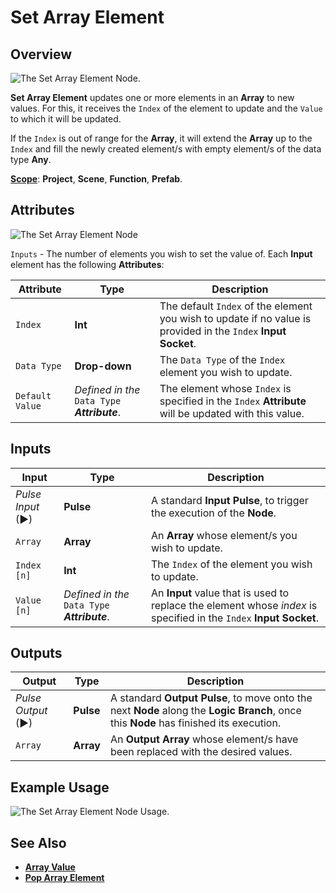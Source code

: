 # Set Array Element

## Overview

![The Set Array Element Node.](../../.gitbook/assets/setarrayelementnode20241.png)

**Set Array Element** updates one or more elements in an **Array** to new values. For this, it receives the `Index` of the element to update and the `Value` to which it will be updated.

If the `Index` is out of range for the **Array**, it will extend the **Array** up to the `Index` and fill the newly created element/s with empty element/s of the data type **Any**.

[**Scope**](../overview.md#scopes): **Project**, **Scene**, **Function**, **Prefab**.

## Attributes

![The Set Array Element Node](../../.gitbook/assets/setarrayelementattributes.png)


`Inputs` - The number of elements you wish to set the value of. Each **Input** element has the following **Attributes**:

| Attribute       | Type                                          | Description                                                                                                        |
| --------------- | --------------------------------------------- | ------------------------------------------------------------------------------------------------------------------ |
| `Index`         | **Int**                                       | The default `Index` of the element you wish to update if no value is provided in the `Index` **Input** **Socket**. |
| `Data Type`     | **Drop-down**                                 | The `Data Type` of the `Index` element you wish to update.                                                         |
| `Default Value` | _Defined in the_ `Data Type` _**Attribute**_. | The element whose `Index` is specified in the `Index` **Attribute** will be updated with this value.               |

## Inputs

| Input             | Type                                          | Description                                                                                                            |
| ----------------- | --------------------------------------------- | ---------------------------------------------------------------------------------------------------------------------- |
| _Pulse Input_ (►) | **Pulse**                                     | A standard **Input Pulse**, to trigger the execution of the **Node**.                                                  |
| `Array`           | **Array**                                     | An **Array** whose element/s you wish to update.                                                                       |
| `Index [n]`       | **Int**                                       | The `Index` of the element you wish to update.                                                                         |
| `Value [n]`       | _Defined in the_ `Data Type` _**Attribute**_. | An **Input** value that is used to replace the element whose _index_ is specified in the `Index` **Input** **Socket**. |

## Outputs

| Output             | Type      | Description                                                                                                                            |
| ------------------ | --------- | -------------------------------------------------------------------------------------------------------------------------------------- |
| _Pulse Output_ (►) | **Pulse** | A standard **Output Pulse**, to move onto the next **Node** along the **Logic Branch**, once this **Node** has finished its execution. |
| `Array`            | **Array** | An **Output** **Array** whose element/s have been replaced with the desired values.                                                    |

## Example Usage

![The Set Array Element Node Usage.](../../.gitbook/assets/set-array-usage.png)

## See Also

* [**Array Value**](array-value.md)
* [**Pop Array Element**](pop-array-element.md)
